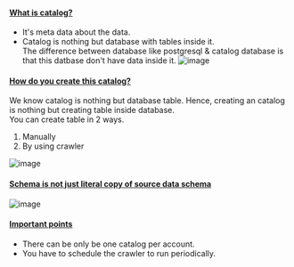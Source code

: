 #### <ins>What is catalog?</ins>
- It's meta data about the data.
- Catalog is nothing but database with tables inside it.</br>
  The difference between database like postgresql & catalog database is that this datbase don't have data inside it.
  ![image](https://github.com/user-attachments/assets/32ebc1bd-f89d-4102-a906-7120eae881e1)

#### <ins>How do you create this catalog?</ins>
We know catalog is nothing but database table. Hence, creating an catalog is nothing but creating table inside database.</br>
You can create table in 2 ways.</br>
1. Manually
2. By using crawler

![image](https://github.com/user-attachments/assets/3ac47e4b-d151-4565-a37a-c970403888cf)

#### <ins>Schema is not just literal copy of source data schema</ins>
![image](https://github.com/user-attachments/assets/6f66357b-d929-4a53-b9f8-d6226aac9815)

#### <ins>Important points</ins>
- There can be only be one catalog per account.
- You have to schedule the crawler to run periodically.
